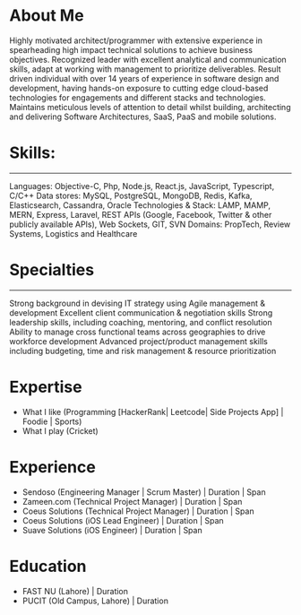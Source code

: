 # About Me 

Highly motivated architect/programmer with extensive experience in spearheading high impact technical solutions to achieve business objectives. Recognized leader with excellent analytical and communication skills, adapt at working with management to prioritize deliverables. Result driven individual with over 14 years of experience in software design and development, having hands-on exposure to cutting edge cloud-based technologies for engagements and different stacks and technologies. Maintains meticulous levels of attention to detail whilst building, architecting and delivering Software Architectures, SaaS, PaaS and mobile solutions.

# Skills:
___________________________________________________________________________________
Languages: Objective-C, Php, Node.js, React.js, JavaScript, Typescript, C/C++
Data stores: MySQL, PostgreSQL, MongoDB, Redis, Kafka, Elasticsearch, Cassandra, Oracle
Technologies & Stack: LAMP, MAMP, MERN, Express, Laravel, REST APIs (Google, Facebook, Twitter & other publicly available APIs), Web Sockets, GIT, SVN
Domains: PropTech, Review Systems, Logistics and Healthcare

# Specialties
_____________________________________________________________________________________
Strong background in devising IT strategy using Agile management & development
Excellent client communication & negotiation skills
Strong leadership skills, including coaching, mentoring, and conflict resolution
Ability to manage cross functional teams across geographies to drive workforce development
Advanced project/product management skills including budgeting, time and risk management & resource prioritization 

# Expertise
- What I like (Programming [HackerRank| Leetcode| Side Projects App] | Foodie | Sports)
- What I play (Cricket)

# Experience 
- Sendoso (Engineering Manager | Scrum Master) | Duration | Span
- Zameen.com (Technical Project Manager) | Duration | Span
- Coeus Solutions (Technical Project Manager) | Duration | Span
- Coeus Solutions (iOS Lead Engineer) | Duration | Span
- Suave Solutions (iOS Engineer) | Duration | Span

# Education
- FAST NU (Lahore) | Duration
- PUCIT (Old Campus, Lahore) | Duration 

